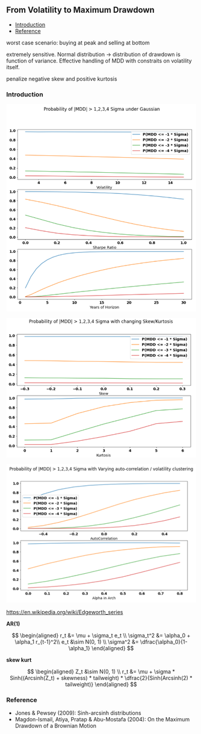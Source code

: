 #

## From Volatility to Maximum Drawdown


- [Introduction](#introduction)
- [Reference](#ref)

worst case scenario: buying at peak and selling at bottom

extremely sensitive. Normal distribution -> distribution of drawdown is function of variance. Effective handling of MDD with constraits on volatility itself. 

penalize negative skew and positive kurtosis


### Introduction <a name="introduction"></a>


![Gaussian](https://raw.githubusercontent.com/SkyBlueRW/SkyBlueRW.github.io/main/_posts/asset/mdd_gaussian.png)


![Moment](https://raw.githubusercontent.com/SkyBlueRW/SkyBlueRW.github.io/main/_posts/asset/mdd_moment.png)


![Auto](https://raw.githubusercontent.com/SkyBlueRW/SkyBlueRW.github.io/main/_posts/asset/mdd_tsc.png)

https://en.wikipedia.org/wiki/Edgeworth_series

**AR(1)**

$$
\begin{aligned}
r_t &= \mu + \sigma_t e_t \\
\sigma_t^2 &= \alpha_0 + \alpha_1 r_{t-1}^2\\
e_t &\sim N(0, 1) \\
\sigma^2 &= \dfrac{\alpha_0}{1-\alpha_1}
\end{aligned}
$$


**skew kurt**

$$
\begin{aligned}
Z_t &\sim N(0, 1) \\
r_t &= \mu + \sigma * Sinh((Arcsinh(Z_t) + skewness) * tailweight) * \dfrac{2}{Sinh(Arcsinh(2) * tailweight)}
\end{aligned}
$$


### Reference <a name="ref"></a>

- Jones & Pewsey (2009): Sinh-arcsinh distributions
- Magdon-Ismail, Atiya, Pratap & Abu-Mostafa (2004): On the Maximum Drawdown of a Brownian Motion
